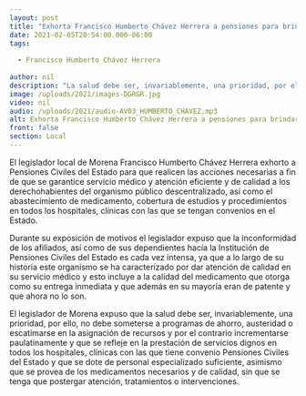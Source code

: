 ```yaml
---
layout: post
title: "Exhorta Francisco Humberto Chávez Herrera a pensiones para brindar servicios a sus derechohabientes"
date: 2021-02-05T20:54:00.000-06:00
tags:
  
  - Francisco Humberto Chávez Herrera
  
author: nil
description: "La salud debe ser, invariablemente, una prioridad, por ello, no debe someterse a programas de ahorro, austeridad o escatimarse en la asignación "
image: /uploads/2021/images-DGRGR.jpg
video: nil
audio: /uploads/2021/audio-AV03_HUMBERTO_CHAVEZ.mp3
alt: Exhorta Francisco Humberto Chávez Herrera a pensiones para brindar servicios a sus derechohabientes
front: false
section: Local
---
```


El legislador local de Morena Francisco Humberto Chávez Herrera exhorto a Pensiones Civiles del Estado para que realicen las acciones necesarias a fin de que se garantice servicio médico y atención eficiente y de calidad a los derechohabientes del organismo público descentralizado, así como el abastecimiento de medicamento, cobertura de estudios y procedimientos en todos los hospitales, clínicas con las que se tengan convenios en el Estado.

Durante su exposición de motivos el legislador expuso que la inconformidad de los afiliados, así como de sus dependientes hacía la Institución de Pensiones Civiles del Estado es cada vez intensa, ya que a lo largo de su historia este organismo se ha caracterizado por dar atención de calidad en su servicio médico y esto incluye a la calidad del medicamento que otorga como su entrega inmediata y que además en su mayoría eran de patente y que ahora no lo son.

El legislador de Morena expuso que la salud debe ser, invariablemente, una prioridad, por ello, no debe someterse a programas de ahorro, austeridad o escatimarse en la asignación de recursos y por el contrario incrementarse paulatinamente y que se refleje en la prestación de servicios dignos en todos los hospitales, clínicas con las que tiene convenio Pensiones Civiles del Estado  y que se dote de personal especializado suficiente, asimismo que se provea de los medicamentos necesarios y de calidad, sin que se tenga que postergar atención, tratamientos o intervenciones.